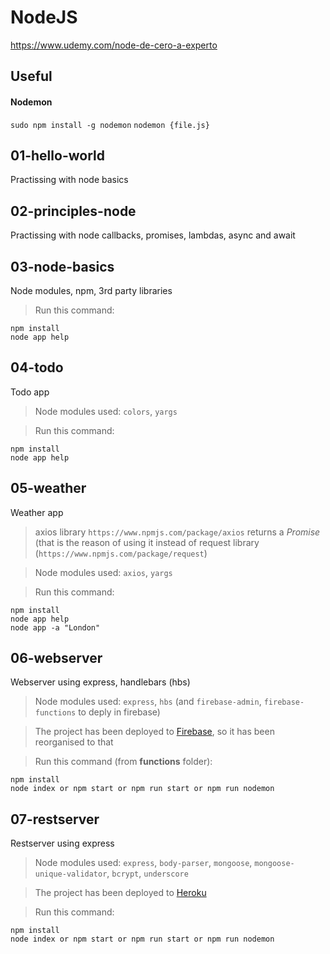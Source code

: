 # NodeJS

https://www.udemy.com/node-de-cero-a-experto

## Useful

#### **Nodemon**
`sudo npm install -g nodemon`
`nodemon {file.js}`
## 01-hello-world
Practissing with node basics
## 02-principles-node
Practissing with node callbacks, promises, lambdas, async and await
## 03-node-basics
Node modules, npm, 3rd party libraries
>Run this command:
```
npm install
node app help
```
## 04-todo
Todo app

>Node modules used: `colors`, `yargs`

>Run this command:
```
npm install
node app help
```
## 05-weather
Weather app
>axios library `https://www.npmjs.com/package/axios` returns a *Promise* (that is the reason of using it instead of request library (`https://www.npmjs.com/package/request`)

>Node modules used: `axios`, `yargs`

>Run this command:
```
npm install
node app help
node app -a "London"
```
## 06-webserver
Webserver using express, handlebars (hbs)

>Node modules used: `express`, `hbs` (and `firebase-admin`, `firebase-functions` to deply in firebase)

>The project has been deployed to [Firebase](https://node-webserver-d9ee7.firebaseapp.com/), so it has been reorganised to that

>Run this command (from **functions** folder):
```
npm install
node index or npm start or npm run start or npm run nodemon
```
## 07-restserver
Restserver using express

>Node modules used: `express`, `body-parser`, `mongoose`, `mongoose-unique-validator`, `bcrypt`, `underscore`

>The project has been deployed to [Heroku](https://evening-sierra-26979.herokuapp.com)

>Run this command:
```
npm install
node index or npm start or npm run start or npm run nodemon
```
